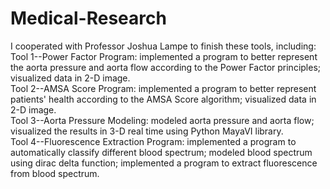 Medical-Research
================
I cooperated with Professor Joshua Lampe to finish these tools, including:
Tool 1--Power Factor Program: implemented a program to better represent the aorta pressure and aorta flow according to the Power Factor principles; visualized data in 2-D image.   
Tool 2--AMSA Score Program: implemented a program to better represent patients' health according to the AMSA Score algorithm; visualized data in 2-D image.   
Tool 3--Aorta Pressure Modeling: modeled aorta pressure and aorta flow; visualized the results in 3-D real time using Python MayaVI library.   
Tool 4--Fluorescence Extraction Program: implemented a program to automatically classify different blood spectrum; modeled blood spectrum using dirac delta function; implemented a program to extract fluorescence from blood spectrum. 

